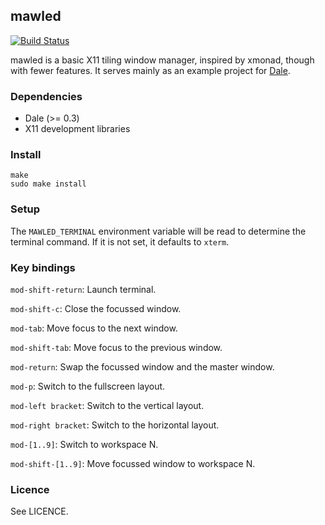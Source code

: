 ## mawled

[![Build Status](https://github.com/tomhrr/mawled/actions/workflows/build.yml/badge.svg?branch=master)](https://github.com/tomhrr/mawled/actions)

mawled is a basic X11 tiling window manager, inspired by xmonad,
though with fewer features.  It serves mainly as an example project
for [Dale](https://github.com/tomhrr/dale).

### Dependencies

  * Dale (>= 0.3)
  * X11 development libraries

### Install

    make
    sudo make install

### Setup

The `MAWLED_TERMINAL` environment variable will be read to determine
the terminal command.  If it is not set, it defaults to `xterm`.

### Key bindings

`mod-shift-return`: Launch terminal.

`mod-shift-c`: Close the focussed window.

`mod-tab`: Move focus to the next window.

`mod-shift-tab`: Move focus to the previous window.

`mod-return`: Swap the focussed window and the master window.

`mod-p`: Switch to the fullscreen layout.

`mod-left bracket`: Switch to the vertical layout.

`mod-right bracket`: Switch to the horizontal layout.

`mod-[1..9]`: Switch to workspace N.

`mod-shift-[1..9]`: Move focussed window to workspace N.

### Licence

See LICENCE.

